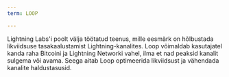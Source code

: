 ```yaml
---
term: LOOP

---
```

Lightning Labs'i poolt välja töötatud teenus, mille eesmärk on hõlbustada likviidsuse tasakaalustamist Lightning-kanalites. Loop võimaldab kasutajatel kanda raha Bitcoini ja Lightning Networki vahel, ilma et nad peaksid kanalit sulgema või avama. Seega aitab Loop optimeerida likviidsust ja vähendada kanalite haldustasusid.